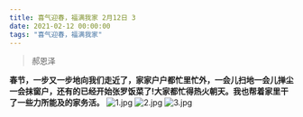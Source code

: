 ```yaml
---
title: 喜气迎春，福满我家 2月12日 3
date: 2021-02-12 00:00:00
tags: "喜气迎春，福满我家"
---
```

> 郝恩泽

**春节，一步又一步地向我们走近了，家家户户都忙里忙外，一会儿扫地一会儿掸尘一会抹窗户，还有的已经开始张罗饭菜了!大家都忙得热火朝天。我也帮着家里干了一些力所能及的家务活。**
![1.jpg](https://i.loli.net/2021/02/12/UzSGM7d4nIF6iEo.jpg)
![2.jpg](https://i.loli.net/2021/02/12/I37riBsld4HCAZz.jpg)
![3.jpg](https://i.loli.net/2021/02/12/IlyLaPNXoBQ3iv6.jpg)
